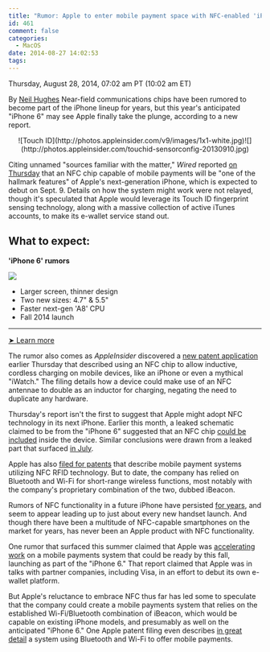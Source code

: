 ```yaml
---
title: "Rumor: Apple to enter mobile payment space with NFC-enabled 'iPhone 6'"
id: 461
comment: false
categories:
  - MacOS
date: 2014-08-27 14:02:53
tags:
---
```


<div readability="52">

 Thursday, August 28, 2014, 07:02 am PT (10:02 am ET) 

 By [Neil Hughes](mailto:neil@appleinsider.com)
<span>Near-field communications chips have been rumored to become part of the iPhone lineup for years, but this year's anticipated "iPhone 6" may see Apple finally take the plunge, according to a new report.

</span>

<div align="center">
<div>![Touch ID](http://photos.appleinsider.com/v9/images/1x1-white.jpg)<noscript>![](http://photos.appleinsider.com/touchid-sensorconfig-20130910.jpg)</noscript></div></div>

Citing unnamed "sources familiar with the matter," _Wired_ reported [on Thursday](http://www.wired.com/2014/08/iphone-6-to-use-nfc/) that an NFC chip capable of mobile payments will be "one of the hallmark features" of Apple's next-generation iPhone, which is expected to debut on Sept. 9\. Details on how the system might work were not relayed, though it's speculated that Apple would leverage its Touch ID fingerprint sensing technology, along with a massive collection of active iTunes accounts, to make its e-wallet service stand out.

<div readability="0">

## What to expect: 

**'iPhone 6' rumors**

[![](http://photos.appleinsider.com/iphone6infobox.jpg)](http://appleinsider.com/futures/iphone-6)

*   Larger screen, thinner design
*   Two new sizes: 4.7" &amp; 5.5"
*   Faster next-gen 'A8' CPU
*   Fall 2014 launch

* * *
[<span>➤ </span> Learn more](http://appleinsider.com/futures/iphone-6)</div>

 The rumor also comes as _AppleInsider_ discovered a [new patent application](http://appleinsider.com/articles/14/08/28/apple-exploring-double-duty-nfc-inductive-charging-coil-for-smartwatches-mobile-phones) earlier Thursday that described using an NFC chip to allow inductive, cordless charging on mobile devices, like an iPhone or even a mythical "iWatch." The filing details how a device could make use of an NFC antennae to double as an inductor for charging, negating the need to duplicate any hardware.

Thursday's report isn't the first to suggest that Apple might adopt NFC technology in its next iPhone. Earlier this month, a leaked schematic claimed to be from the "iPhone 6" suggested that an NFC chip [could be included](http://appleinsider.com/articles/14/08/18/rumor-a8-chip-in-apples-iphone-6-will-stick-to-1gb-of-ram) inside the device. Similar conclusions were drawn from a leaked part that surfaced [in July](http://appleinsider.com/articles/14/07/26/alleged-iphone-6-logic-board-claimed-to-include-80211ac-wi-fi-nfc-chip).

Apple has also [filed for patents](http://appleinsider.com/articles/13/05/16/apples-iphone-e-wallet-concept-would-suggest-payment-options-based-on-context) that describe mobile payment systems utilizing NFC RFID technology. But to date, the company has relied on Bluetooth and Wi-Fi for short-range wireless functions, most notably with the company's proprietary combination of the two, dubbed iBeacon.

Rumors of NFC functionality in a future iPhone have persisted [for years](http://appleinsider.com/articles/12/09/12/last_minute_rumor_claims_apple_will_include_nfc_chip_in_iphone_5), and seem to appear leading up to just about every new handset launch. And though there have been a multitude of NFC-capable smartphones on the market for years, has never been an Apple product with NFC functionality.

One rumor that surfaced this summer claimed that Apple was [accelerating work](http://appleinsider.com/articles/14/07/23/apples-e-wallet-could-come-as-soon-as-this-fall-possibly-with-iphone-6) on a mobile payments system that could be ready by this fall, launching as part of the "iPhone 6." That report claimed that Apple was in talks with partner companies, including Visa, in an effort to debut its own e-wallet platform.

But Apple's reluctance to embrace NFC thus far has led some to speculate that the company could create a mobile payments system that relies on the established Wi-Fi/Bluetooth combination of iBeacon, which would be capable on existing iPhone models, and presumably as well on the anticipated "iPhone 6." One Apple patent filing even describes [in great detail](http://appleinsider.com/articles/14/01/16/apple-details-secure-over-the-air-e-wallet-strategy-in-patent-filing) a system using Bluetooth and Wi-Fi to offer mobile payments.
</div>